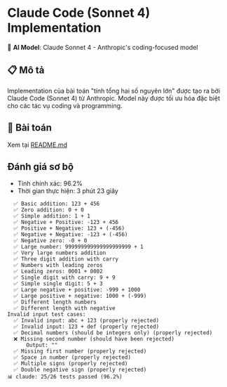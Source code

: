 # Claude Code (Sonnet 4) Implementation

🤖 **AI Model**: Claude Sonnet 4 - Anthropic's coding-focused model

## 📋 Mô tả

Implementation của bài toán "tính tổng hai số nguyên lớn" được tạo ra bởi Claude Code (Sonnet 4) từ Anthropic. Model này được tối ưu hóa đặc biệt cho các tác vụ coding và programming.

## 🎯 Bài toán

Xem tại [README.md](../../README.md)

## Đánh giá sơ bộ

- Tính chính xác: 96.2%
- Thời gian thực hiện: 3 phút 23 giây

```
  ✅ Basic addition: 123 + 456
  ✅ Zero addition: 0 + 0
  ✅ Simple addition: 1 + 1
  ✅ Negative + Positive: -123 + 456
  ✅ Positive + Negative: 123 + (-456)
  ✅ Negative + Negative: -123 + (-456)
  ✅ Negative zero: -0 + 0
  ✅ Large number: 999999999999999999999 + 1
  ✅ Very large numbers addition
  ✅ Three digit addition with carry
  ✅ Numbers with leading zeros
  ✅ Leading zeros: 0001 + 0002
  ✅ Single digit with carry: 9 + 9
  ✅ Simple single digit: 5 + 3
  ✅ Large negative + positive: -999 + 1000
  ✅ Large positive + negative: 1000 + (-999)
  ✅ Different length numbers
  ✅ Different length with negative
Invalid input test cases:
  ✅ Invalid input: abc + 123 (properly rejected)
  ✅ Invalid input: 123 + def (properly rejected)
  ✅ Decimal numbers (should be integers only) (properly rejected)
  ❌ Missing second number (should have been rejected)
      Output: ""
  ✅ Missing first number (properly rejected)
  ✅ Space in number (properly rejected)
  ✅ Multiple signs (properly rejected)
  ✅ Double negative sign (properly rejected)
📊 claude: 25/26 tests passed (96.2%)
```